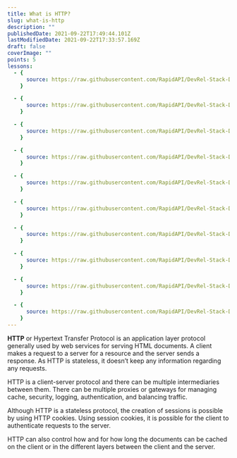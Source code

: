 ```yaml
---
title: What is HTTP?
slug: what-is-http
description: ""
publishedDate: 2021-09-22T17:49:44.101Z
lastModifiedDate: 2021-09-22T17:33:57.169Z
draft: false
coverImage: ""
points: 5
lessons:
  - {
      source: https://raw.githubusercontent.com/RapidAPI/DevRel-Stack-Data/dev/learn/courses/learn-rest-apis/modules/http-methods/lessons/01-different-methods-of-http.md,
    }

  - {
      source: https://raw.githubusercontent.com/RapidAPI/DevRel-Stack-Data/dev/learn/courses/learn-rest-apis/modules/http-methods/lessons/02-get-request.md,
    }

  - {
      source: https://raw.githubusercontent.com/RapidAPI/DevRel-Stack-Data/dev/learn/courses/learn-rest-apis/modules/http-methods/lessons/03-post-request.md,
    }

  - {
      source: https://raw.githubusercontent.com/RapidAPI/DevRel-Stack-Data/dev/learn/courses/learn-rest-apis/modules/http-methods/lessons/04-patch-request.md,
    }

  - {
      source: https://raw.githubusercontent.com/RapidAPI/DevRel-Stack-Data/dev/learn/courses/learn-rest-apis/modules/http-methods/lessons/05-put-request.md,
    }

  - {
      source: https://raw.githubusercontent.com/RapidAPI/DevRel-Stack-Data/dev/learn/courses/learn-rest-apis/modules/http-methods/lessons/06-delete-request.md,
    }

  - {
      source: https://raw.githubusercontent.com/RapidAPI/DevRel-Stack-Data/dev/learn/courses/learn-rest-apis/modules/http-methods/lessons/07-head-request.md,
    }

  - {
      source: https://raw.githubusercontent.com/RapidAPI/DevRel-Stack-Data/dev/learn/courses/learn-rest-apis/modules/http-methods/lessons/08-connect-request.md,
    }

  - {
      source: https://raw.githubusercontent.com/RapidAPI/DevRel-Stack-Data/dev/learn/courses/learn-rest-apis/modules/http-methods/lessons/09-options-request.md,
    }

  - {
      source: https://raw.githubusercontent.com/RapidAPI/DevRel-Stack-Data/dev/learn/courses/learn-rest-apis/modules/http-methods/lessons/10-trace-request.md,
    }
---
```


**HTTP** or Hypertext Transfer Protocol is an application layer protocol generally used by web services for serving HTML documents. A client makes a request to a server for a resource and the server sends a response. As HTTP is stateless, it doesn’t keep any information regarding any requests.

HTTP is a client-server protocol and there can be multiple intermediaries between them. There can be multiple proxies or gateways for managing cache, security, logging, authentication, and balancing traffic.

Although HTTP is a stateless protocol, the creation of sessions is possible by using HTTP cookies. Using session cookies, it is possible for the client to authenticate requests to the server.

HTTP can also control how and for how long the documents can be cached on the client or in the different layers between the client and the server.
